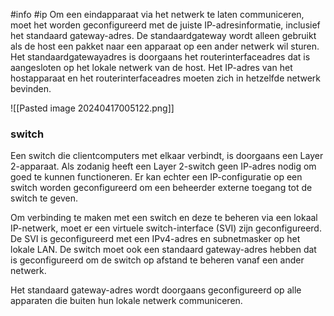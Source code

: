 #info  #ip 
Om een eindapparaat via het netwerk te laten communiceren, moet het worden geconfigureerd met de juiste IP-adresinformatie, inclusief het standaard gateway-adres. De standaardgateway wordt alleen gebruikt als de host een pakket naar een apparaat op een ander netwerk wil sturen. Het standaardgatewayadres is doorgaans het routerinterfaceadres dat is aangesloten op het lokale netwerk van de host. Het IP-adres van het hostapparaat en het routerinterfaceadres moeten zich in hetzelfde netwerk bevinden.

![[Pasted image 20240417005122.png]]


### switch
Een switch die clientcomputers met elkaar verbindt, is doorgaans een Layer 2-apparaat. Als zodanig heeft een Layer 2-switch geen IP-adres nodig om goed te kunnen functioneren. Er kan echter een IP-configuratie op een switch worden geconfigureerd om een beheerder externe toegang tot de switch te geven.

Om verbinding te maken met een switch en deze te beheren via een lokaal IP-netwerk, moet er een virtuele switch-interface (SVI) zijn geconfigureerd. De SVI is geconfigureerd met een IPv4-adres en subnetmasker op het lokale LAN. De switch moet ook een standaard gateway-adres hebben dat is geconfigureerd om de switch op afstand te beheren vanaf een ander netwerk.

Het standaard gateway-adres wordt doorgaans geconfigureerd op alle apparaten die buiten hun lokale netwerk communiceren.